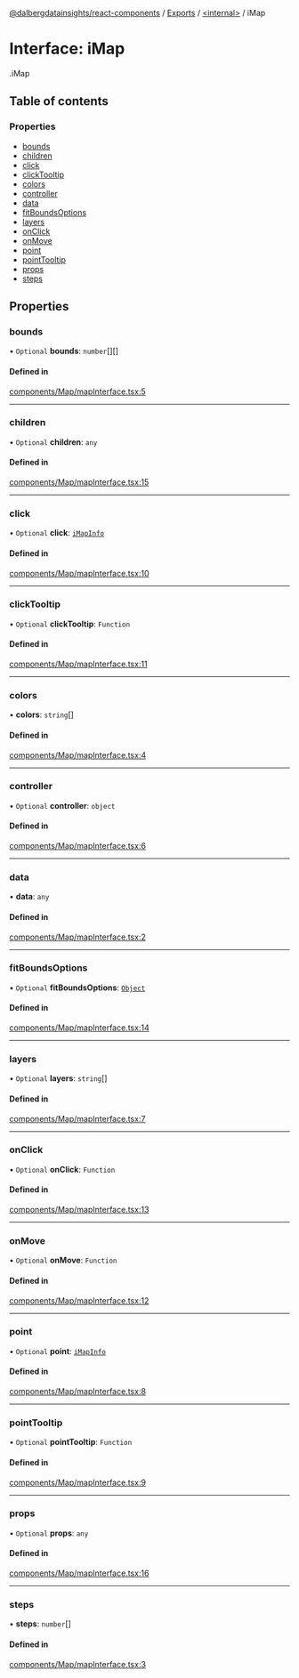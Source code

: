 [@dalbergdatainsights/react-components](../README.md) / [Exports](../modules.md) / [<internal\>](../modules/internal_.md) / iMap

# Interface: iMap

[<internal>](../modules/internal_.md).iMap

## Table of contents

### Properties

- [bounds](internal_.iMap.md#bounds)
- [children](internal_.iMap.md#children)
- [click](internal_.iMap.md#click)
- [clickTooltip](internal_.iMap.md#clicktooltip)
- [colors](internal_.iMap.md#colors)
- [controller](internal_.iMap.md#controller)
- [data](internal_.iMap.md#data)
- [fitBoundsOptions](internal_.iMap.md#fitboundsoptions)
- [layers](internal_.iMap.md#layers)
- [onClick](internal_.iMap.md#onclick)
- [onMove](internal_.iMap.md#onmove)
- [point](internal_.iMap.md#point)
- [pointTooltip](internal_.iMap.md#pointtooltip)
- [props](internal_.iMap.md#props)
- [steps](internal_.iMap.md#steps)

## Properties

### bounds

• `Optional` **bounds**: `number`[][]

#### Defined in

[components/Map/mapInterface.tsx:5](https://github.com/DalbergDataInsights/react-components/blob/d32d0bb/components/Map/mapInterface.tsx#L5)

___

### children

• `Optional` **children**: `any`

#### Defined in

[components/Map/mapInterface.tsx:15](https://github.com/DalbergDataInsights/react-components/blob/d32d0bb/components/Map/mapInterface.tsx#L15)

___

### click

• `Optional` **click**: [`iMapInfo`](internal_.iMapInfo.md)

#### Defined in

[components/Map/mapInterface.tsx:10](https://github.com/DalbergDataInsights/react-components/blob/d32d0bb/components/Map/mapInterface.tsx#L10)

___

### clickTooltip

• `Optional` **clickTooltip**: `Function`

#### Defined in

[components/Map/mapInterface.tsx:11](https://github.com/DalbergDataInsights/react-components/blob/d32d0bb/components/Map/mapInterface.tsx#L11)

___

### colors

• **colors**: `string`[]

#### Defined in

[components/Map/mapInterface.tsx:4](https://github.com/DalbergDataInsights/react-components/blob/d32d0bb/components/Map/mapInterface.tsx#L4)

___

### controller

• `Optional` **controller**: `object`

#### Defined in

[components/Map/mapInterface.tsx:6](https://github.com/DalbergDataInsights/react-components/blob/d32d0bb/components/Map/mapInterface.tsx#L6)

___

### data

• **data**: `any`

#### Defined in

[components/Map/mapInterface.tsx:2](https://github.com/DalbergDataInsights/react-components/blob/d32d0bb/components/Map/mapInterface.tsx#L2)

___

### fitBoundsOptions

• `Optional` **fitBoundsOptions**: [`Object`](../modules/internal_.md#object)

#### Defined in

[components/Map/mapInterface.tsx:14](https://github.com/DalbergDataInsights/react-components/blob/d32d0bb/components/Map/mapInterface.tsx#L14)

___

### layers

• `Optional` **layers**: `string`[]

#### Defined in

[components/Map/mapInterface.tsx:7](https://github.com/DalbergDataInsights/react-components/blob/d32d0bb/components/Map/mapInterface.tsx#L7)

___

### onClick

• `Optional` **onClick**: `Function`

#### Defined in

[components/Map/mapInterface.tsx:13](https://github.com/DalbergDataInsights/react-components/blob/d32d0bb/components/Map/mapInterface.tsx#L13)

___

### onMove

• `Optional` **onMove**: `Function`

#### Defined in

[components/Map/mapInterface.tsx:12](https://github.com/DalbergDataInsights/react-components/blob/d32d0bb/components/Map/mapInterface.tsx#L12)

___

### point

• `Optional` **point**: [`iMapInfo`](internal_.iMapInfo.md)

#### Defined in

[components/Map/mapInterface.tsx:8](https://github.com/DalbergDataInsights/react-components/blob/d32d0bb/components/Map/mapInterface.tsx#L8)

___

### pointTooltip

• `Optional` **pointTooltip**: `Function`

#### Defined in

[components/Map/mapInterface.tsx:9](https://github.com/DalbergDataInsights/react-components/blob/d32d0bb/components/Map/mapInterface.tsx#L9)

___

### props

• `Optional` **props**: `any`

#### Defined in

[components/Map/mapInterface.tsx:16](https://github.com/DalbergDataInsights/react-components/blob/d32d0bb/components/Map/mapInterface.tsx#L16)

___

### steps

• **steps**: `number`[]

#### Defined in

[components/Map/mapInterface.tsx:3](https://github.com/DalbergDataInsights/react-components/blob/d32d0bb/components/Map/mapInterface.tsx#L3)
